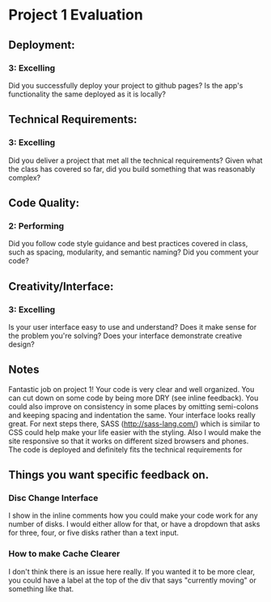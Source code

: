 # Project 1 Evaluation
## Deployment:

### 3: Excelling

Did you successfully deploy your project to github pages? Is the app's functionality the same deployed as it is locally?

## Technical Requirements:

### 3: Excelling

Did you deliver a project that met all the technical requirements? Given what the class has covered so far, did you build something that was reasonably complex?

## Code Quality:

### 2: Performing

Did you follow code style guidance and best practices covered in class, such as spacing, modularity, and semantic naming? Did you comment your code?

## Creativity/Interface:

### 3: Excelling

Is your user interface easy to use and understand? Does it make sense for the problem you're solving? Does your interface demonstrate creative design?

## Notes
Fantastic job on project 1! Your code is very clear and well organized. You can cut down on some code by being more DRY (see inline feedback). You could also improve on consistency in some places by omitting semi-colons and keeping spacing and indentation the same. Your interface looks really great. For next steps there, SASS (http://sass-lang.com/) which is similar to CSS could help make your life easier with the styling. Also I would make the site responsive so that it works on different sized browsers and phones. The code is deployed and definitely fits the technical requirements for 

## Things you want specific feedback on.
### Disc Change Interface
I show in the inline comments how you could make your code work for any number of disks. I would either allow for that, or have a dropdown that asks for three, four, or five disks rather than a text input.

### How to make Cache Clearer
I don't think there is an issue here really. If you wanted it to be more clear, you could have a label at the top of the div that says "currently moving" or something like that.